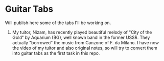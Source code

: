 # Guitar Tabs

Will publish here some of the tabs I'll be working on.

1. My tuitor, Nizam, has recently played beautiful melody of "City of the Gold" by Aquarium (BG), well known band in the former USSR. They actually "borrowed" the music from Canzone of F. da Milano. I have now the video of my tuitor and also original notes, so will try to convert them into guitar tabs as the first task in this repo.
